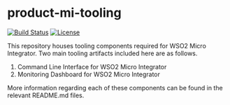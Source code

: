 # product-mi-tooling

[![Build Status](https://wso2.org/jenkins/buildStatus/icon?job=products/micro-integrator)](https://wso2.org/jenkins/job/products/job/micro-integrator/)
[![License](https://img.shields.io/badge/License-Apache%202.0-blue.svg)](https://opensource.org/licenses/Apache-2.0)

This repository houses tooling components required for WSO2 Micro Integrator. Two main tooling artifacts included 
here are as follows.
1. Command Line Interface for WSO2 Micro Integrator
2. Monitoring Dashboard for WSO2 Micro Integrator

More information regarding each of these components can be found in the relevant README.md files.



